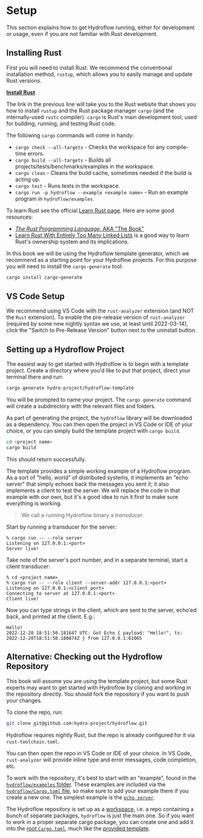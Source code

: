 # Setup

This section explains how to get Hydroflow running, either for development or
usage, even if you are not familiar with Rust development.

## Installing Rust

First you will need to install Rust. We recommend the conventional installation
method, `rustup`, which allows you to easily manage and update Rust versions.

[**Install Rust**](https://www.rust-lang.org/tools/install)

The link in the previous line will take you to the Rust website that shows you how to
install `rustup` and the Rust package manager `cargo` (and the
internally-used `rustc` compiler). `cargo` is Rust's main development tool,
used for building, running, and testing Rust code.

The following `cargo` commands will come in handy:
* `cargo check --all-targets` - Checks the workspace for any compile-time
  errors.
* `cargo build --all-targets` - Builds all projects/tests/benchmarks/examples
  in the workspace.
* `cargo clean` - Cleans the build cache, sometimes needed if the build is
  acting up.
* `cargo test` - Runs tests in the workspace.
* `cargo run -p hydroflow --example <example name>` - Run an example program in
  `hydroflow/examples`.

To learn Rust see the official [Learn Rust page](https://www.rust-lang.org/learn).
Here are some good resources:
* [_The Rust Programming Language_, AKA "The Book"](https://doc.rust-lang.org/book/)
* [Learn Rust With Entirely Too Many Linked Lists](https://rust-unofficial.github.io/too-many-lists/)
  is a good way to learn Rust's ownership system and its
  implications.

In this book we will be using the Hydroflow template generator, which we recommend
as a starting point for your Hydroflow projects. For this purpose you
will need to install the `cargo-generate` tool:
```bash
cargo install cargo-generate
```

## VS Code Setup

We recommend using VS Code with the `rust-analyzer` extension (and NOT the
`Rust` extension). To enable the pre-release version of `rust-analyzer`
(required by some new nightly syntax we use, at least until 2022-03-14), click
the "Switch to Pre-Release Version" button next to the uninstall button.

## Setting up a Hydroflow Project
The easiest way to get started with Hydroflow is to begin with a template project. 
Create a directory where you'd like to put that project, direct your terminal there and run:
```bash
cargo generate hydro-project/hydroflow-template
```
You will be prompted to name your project. The `cargo generate` command will create a subdirectory 
with the relevant files and folders. 

As part of generating the project, the `hydroflow` library will be downloaded as a dependency.
You can then open the project in VS Code or IDE of your choice, or
you can simply build the template project with `cargo build`.
```bash
cd <project name>
cargo build
```
This should return successfully.

The template provides a simple working example of a Hydroflow program.
As a sort of "hello, world" of distributed systems, it implements an "echo server" that
simply echoes back the messages you sent it; it also implements a client to test the server. 
We will replace the code in that example with our own, but it's a good idea to run it first to make sure everything is working.

> We call a running Hydroflow binary a *transducer*.

Start by running a transducer for the server:
```console
% cargo run -- --role server
Listening on 127.0.0.1:<port>
Server live!
```

Take note of the server's port number, and in a separate terminal, start a client transducer:
```console
% cd <project name>
% cargo run -- --role client --server-addr 127.0.0.1:<port>
Listening on 127.0.0.1:<client_port>
Connecting to server at 127.0.0.1:<port>
Client live!
```
Now you can type strings in the client, which are sent to the server, echo'ed back, and printed at the client. E.g.:
```console
Hello!
2022-12-20 18:51:50.181647 UTC: Got Echo { payload: "Hello!", ts: 2022-12-20T18:51:50.180874Z } from 127.0.0.1:61065
```

## Alternative: Checking out the Hydroflow Repository

This book will assume you are using the template project, but some
Rust experts may want to get started with Hydroflow by cloning and working in the
repository directly. 
You should fork the repository if you want to push your
changes.

To clone the repo, run:
```bash
git clone git@github.com:hydro-project/hydroflow.git
```
Hydroflow requires nightly Rust, but the repo is already configured for it via
`rust-toolchain.toml`.

You can then open the repo in VS Code or IDE of your choice. In VS Code, `rust-analyzer`
will provide inline type and error messages, code completion, etc.

To work with the repository, it's best to start with an "example", found in the
[`hydroflow/examples` folder](https://github.com/hydro-project/hydroflow/tree/main/hydroflow/examples).
These examples are included via the [`hydroflow/Cargo.toml` file](https://github.com/hydro-project/hydroflow/blob/main/hydroflow/Cargo.toml),
so make sure to add your example there if you create a new one. The simplest
example is the [`echo server`](https://github.com/hydro-project/hydroflow/blob/main/hydroflow/examples/echoserver/main.rs).

The Hydroflow repository is set up as a [workspace](https://doc.rust-lang.org/book/ch14-03-cargo-workspaces.html),
i.e. a repo containing a bunch of separate packages, `hydroflow` is just the
main one. So if you want to work in a proper separate cargo package, you can
create one and add it into the [root `Cargo.toml`](https://github.com/hydro-project/hydroflow/blob/main/Cargo.toml),
much like the [provided template](https://github.com/hydro-project/hydroflow-template/blob/main/Cargo.toml).
